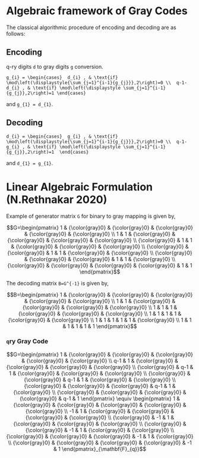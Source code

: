 # Algebraic framework of Gray Codes


The classical algorithmic procedure of encoding and decoding are as follows:
## Encoding
q-ry digits ``d`` to gray digits ``g`` conversion.

``
g_{i} = \begin{cases} 
d_{i} , & \text{if}  \mod\left(\displaystyle{\sum_{j=1}^{i-1}{g_{j}}},2\right)=0 \\ 
q-1-d_{i} , & \text{if} \mod\left(\displaystyle \sum_{j=1}^{i-1}{g_{j}},2\right)=1
\end{cases}
``

and ``g_{1} = d_{1}``.
## Decoding

``
d_{i} = \begin{cases} 
g_{i} , & \text{if}  \mod\left(\displaystyle{\sum_{j=1}^{i-1}{g_{j}}},2\right)=0 \\ 
q-1-g_{i} , & \text{if} \mod\left(\displaystyle \sum_{j=1}^{i-1}{g_{j}},2\right)=1 
\end{cases}
``

and ``d_{1} = g_{1}``.

# Linear Algebraic Formulation (N.Rethnakar 2020)
Example of generator matrix ``G`` for binary to gray mapping is given by,

```math
G=\begin{pmatrix} 1 &  {\color{gray}0}   &  {\color{gray}0}  &  {\color{gray}0}   &  {\color{gray}0}  &  {\color{gray}0}   \\
 1  &  1  & {\color{gray}0}  & {\color{gray}0}  & {\color{gray}0}  & {\color{gray}0}   \\
 {\color{gray}0}  &  1  & 1 & {\color{gray}0}  & {\color{gray}0}  & {\color{gray}0}   \\
 {\color{gray}0}  &  {\color{gray}0}  & 1 & 1 & {\color{gray}0}  & {\color{gray}0}   \\
 {\color{gray}0}  &  {\color{gray}0}  & {\color{gray}0}  & 1 & 1 & {\color{gray}0}   \\
 {\color{gray}0}  &  {\color{gray}0}  & {\color{gray}0}  & {\color{gray}0}  & 1 & 1 \end{pmatrix}
```


  The decoding matrix ``B=G^{-1}`` is given by,

  ```math
  B=\begin{pmatrix}  1  &  {\color{gray}0}   &  {\color{gray}0}   &  {\color{gray}0}   &  {\color{gray}0}   &  {\color{gray}0}   \\
1 &  1 &  {\color{gray}0}  & {\color{gray}0}   &  {\color{gray}0}   & {\color{gray}0}   \\
1 &  1 &  1 & {\color{gray}0}   &  {\color{gray}0}   & {\color{gray}0}   \\
1 &  1 &  1 & 1  &  {\color{gray}0}   & {\color{gray}0}   \\
1 &  1 &  1 & 1  &  1  & {\color{gray}0}   \\
1 &  1 &  1 & 1  &  1  & 1 \end{pmatrix}
```


### ``q``ry Gray Code


```math
G=\begin{pmatrix} 1 &  {\color{gray}0}  &  {\color{gray}0}  &  {\color{gray}0}  &  {\color{gray}0}  &  {\color{gray}0}  \\
 q-1  &  1  & {\color{gray}0}  & {\color{gray}0}  & {\color{gray}0}  & {\color{gray}0}  \\
 {\color{gray}0}  &  q-1  & 1 & {\color{gray}0}  & {\color{gray}0}  & {\color{gray}0}  \\
 {\color{gray}0}  &  {\color{gray}0}  & q-1 & 1 & {\color{gray}0}  & {\color{gray}0}  \\
 {\color{gray}0}  &  {\color{gray}0}  & {\color{gray}0}  & q-1 & 1 & {\color{gray}0}  \\
 {\color{gray}0}  &  {\color{gray}0}  & {\color{gray}0}  & {\color{gray}0}  & q-1 & 1 \end{pmatrix} \equiv \begin{pmatrix} 1 &  {\color{gray}0}  &  {\color{gray}0}  &  {\color{gray}0}  &  {\color{gray}0}  &  {\color{gray}0}  \\
 -1  &  1  & {\color{gray}0}  & {\color{gray}0}  & {\color{gray}0}  & {\color{gray}0}  \\
 {\color{gray}0}  &  -1  & 1 & {\color{gray}0}  & {\color{gray}0}  & {\color{gray}0}  \\
 {\color{gray}0}  &  {\color{gray}0}  & -1 & 1 & {\color{gray}0}  & {\color{gray}0}  \\
 {\color{gray}0}  &  {\color{gray}0}  & {\color{gray}0}  & -1 & 1 & {\color{gray}0}  \\
 {\color{gray}0}  &  {\color{gray}0}  & {\color{gray}0}  & {\color{gray}0}  & -1 & 1 \end{pmatrix}_{\mathbf{F}_{q}}
```
